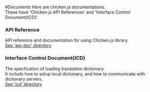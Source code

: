 #Documents
Here are chicken.js documentations. <br/>
These have 'Chicken.js API References'  and 'Interface Control Document(ICD)'.

### API Reference
API reference and documentation for using Chicken.js library.<br/>
[See 'api-doc' directory](./api-doc/) 

### Interface Control Document(ICD)
The specfication of loading translation dictionary.<br/>
It includs how to setup local dictionary, and how to communicate with dictionary servers.<br/>
[See 'icd' directory](./icd/) 